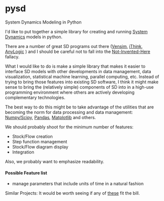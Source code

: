pysd
====

System Dynamics Modeling in Python

I'd like to put together a simple library for creating and running [System Dynamics](http://en.wikipedia.org/wiki/System_dynamics)  models in python. 

There are a number of great SD programs out there ([Vensim](http://vensim.com/), [iThink](http://www.iseesystems.com/Softwares/Business/ithinkSoftware.aspx), [AnyLogic](http://www.anylogic.com/system-dynamics) ) and I should be careful not to fall into the [Not-Invented-Here](http://en.wikipedia.org/wiki/Not_invented_here) fallacy. 

What I would like to do is make a simple library that makes it easier to interface SD models with other developments in data management, data visualization, statistical machine learning, parallel computing, etc. Instead of trying to bring those features into existing SD software, I think it might make sense to bring the (relatively simple) components of SD into in a high-use programming environment where others are actively developing complementary technologies.

The best way to do this might be to take advantage of the utilities that are becoming the norm for data processing and data management: [Numpy/Scipy](http://www.numpy.org/), [Pandas](http://pandas.pydata.org/), [Matplotlib](http://matplotlib.org/) and others.

We should probably shoot for the minimum number of features:

- Stock/Flow creation
- Step function management
- Stock/Flow diagram display
- Integration

Also, we probably want to emphasize readability. 

#### Possible Feature list

- manage parameters that include units of time in a natural fashion


Similar Projects:
It would be worth seeing if any of [these](http://www.scipy.org/topical-software.html#dynamical-systems) fit the bill.
